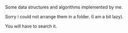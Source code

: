 Some data structures and algorithms implemented by me.

Sorry i could not arrange them in a folder. (I am a bit lazy).

You will have to search it.

